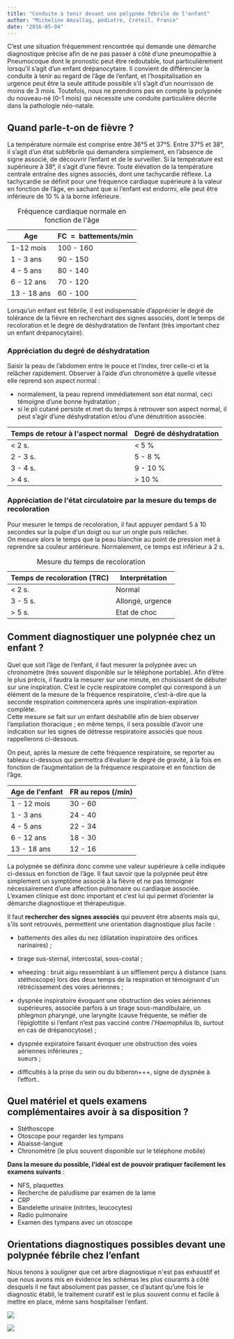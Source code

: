 ```yaml
---
title: "Conduite à tenir devant une polypnée fébrile de l'enfant"
author: "Micheline Amzallag, pédiatre, Créteil, France"
date: "2016-05-04"
---
```


<div class="teaser"><p>C’est une situation fréquemment rencontrée qui demande une démarche diagnostique précise afin de ne pas passer à côté d’une pneumopathie à Pneumocoque dont le pronostic peut être redoutable, tout particulièrement lorsqu’il s’agit d’un enfant drépanocytaire. Il convient de différencier la conduite à tenir au regard de l’âge de l’enfant, et l’hospitalisation en urgence peut être la seule attitude possible s’il s’agit d’un nourrisson de moins de 3 mois. Toutefois, nous ne prendrons pas en compte la polypnée du nouveau-né (0-1 mois) qui nécessite une conduite particulière décrite dans la pathologie néo-natale.</p></div>

## Quand parle-t-on de fièvre ?

La température normale est comprise entre 36°5 et 37°5. Entre 37°5 et 38°, il s’agit d’un état subfébrile qui demandera simplement, en l’absence de signe associé, de découvrir l’enfant et de le surveiller. Si la température est supérieure à 38°, il s’agit d’une fièvre. Toute élévation de la température centrale entraîne des signes associés, dont une tachycardie réflexe. La tachycardie se définit pour une fréquence cardiaque supérieure à la valeur en fonction de l’âge, en sachant que si l’enfant est endormi, elle peut être inférieure de 10 % à la borne inférieure.

<table>
<caption>Fréquence cardiaque normale en fonction de l'âge</caption>

<thead>

<tr>

<th scope="col">Age</th>

<th scope="col">FC  =  battements/min</th>

</tr>

</thead>

<tbody>

<tr>

<td>1-12 mois</td>

<td>100 - 160</td>

</tr>

<tr>

<td>1 - 3 ans</td>

<td>90 - 150</td>

</tr>

<tr>

<td>4 - 5 ans</td>

<td>80 - 140</td>

</tr>

<tr>

<td>6 - 12 ans</td>

<td>70 - 120</td>

</tr>

<tr>

<td>13 - 18 ans</td>

<td>60 - 100</td>

</tr>

</tbody>

</table>

Lorsqu’un enfant est fébrile, il est indispensable d’apprécier le degré de tolérance de la fièvre en recherchant des signes associés, dont le temps de recoloration et le degré de déshydratation de l’enfant (très important chez un enfant drépanocytaire).

### Appréciation du degré de déshydratation

Saisir la peau de l’abdomen entre le pouce et l’index, tirer celle-ci et la relâcher rapidement. Observer à l’aide d’un chronomètre à quelle vitesse elle reprend son aspect normal :

- normalement, la peau reprend immédiatement son état normal, ceci témoigne d’une bonne hydratation ;
- si le pli cutané persiste et met du temps à retrouver son aspect normal, il peut s’agir d’une déshydratation et/ou d’une dénutrition associée.

<table>

<thead>

<tr>

<th scope="col">Temps de retour  
à l'aspect normal</th>

<th scope="col">Degré de  
déshydratation</th>

</tr>

</thead>

<tbody>

<tr>

<td>< 2 s.</td>

<td>< 5 %</td>

</tr>

<tr>

<td>2 - 3 s.</td>

<td>5 - 8 %</td>

</tr>

<tr>

<td>3 - 4 s.</td>

<td>9 - 10 %</td>

</tr>

<tr>

<td>> 4 s.</td>

<td>> 10 %</td>

</tr>

</tbody>

</table>

### Appréciation de l'état circulatoire par la mesure du temps de recoloration 

Pour mesurer le temps de recoloration, il faut appuyer pendant 5 à 10 secondes sur la pulpe d'un doigt ou sur un ongle puis relâcher.  
On mesure alors le temps que la peau blanchie au point de pression met à reprendre sa couleur antérieure. Normalement, ce temps est inférieur à 2 s.

<table>
<caption>Mesure du temps de recoloration</caption>

<thead>

<tr>

<th scope="col">Temps de  
recoloration (TRC)</th>

<th scope="col">Interprétation</th>

</tr>

</thead>

<tbody>

<tr>

<td>< 2 s.</td>

<td>Normal</td>

</tr>

<tr>

<td>3 - 5 s.</td>

<td>Allongé, urgence</td>

</tr>

<tr>

<td>> 5 s.</td>

<td>Etat de choc</td>

</tr>

</tbody>

</table>

## Comment diagnostiquer une polypnée chez un enfant ?

Quel que soit l’âge de l’enfant, il faut mesurer la polypnée avec un chronomètre (très souvent disponible sur le téléphone portable). Afin d’être le plus précis, il faudra la mesurer sur une minute, en choisissant de débuter sur une inspiration. C’est le cycle respiratoire complet qui correspond à un élément de la mesure de la fréquence respiratoire, c’est-à-dire que la seconde respiration commencera après une inspiration-expiration complète.  
Cette mesure se fait sur un enfant déshabillé afin de bien observer l’ampliation thoracique ; en même temps, il sera possible d’avoir une indication sur les signes de détresse respiratoire associés que nous rappellerons ci-dessous.

On peut, après la mesure de cette fréquence respiratoire, se reporter au tableau ci-dessous qui permettra d’évaluer le degré de gravité, à la fois en fonction de l’augmentation de la fréquence respiratoire et en fonction de l’âge.

<table>

<thead>

<tr>

<th scope="col">Age de l'enfant</th>

<th scope="col">FR au repos (/min)</th>

</tr>

</thead>

<tbody>

<tr>

<td>1 - 12 mois</td>

<td>30 - 60</td>

</tr>

<tr>

<td>1 - 3 ans</td>

<td>24 - 40</td>

</tr>

<tr>

<td>4 - 5 ans</td>

<td>22 - 34</td>

</tr>

<tr>

<td>6 - 12 ans</td>

<td>18 - 30</td>

</tr>

<tr>

<td>13 - 18 ans</td>

<td>12 - 16</td>

</tr>

</tbody>

</table>

La polypnée se définira donc comme une valeur supérieure à celle indiquée ci-dessus en fonction de l’âge. Il faut savoir que la polypnée peut être simplement un symptôme associé à la fièvre et ne pas témoigner nécessairement d’une affection pulmonaire ou cardiaque associée. L‘examen clinique est donc important et c’est lui qui permet d’orienter la démarche diagnostique et thérapeutique.

Il faut **rechercher des signes associés** qui peuvent être absents mais qui, s’ils sont retrouvés, permettent une orientation diagnostique plus facile :

- battements des ailes du nez (dilatation inspiratoire des orifices narinaires) ;

- tirage sus-sternal, intercostal, sous-costal ;

- wheezing : bruit aigu ressemblant à un sifflement perçu à distance (sans stéthoscope) lors des deux temps de la respiration et témoignant d'un rétrécissement des voies aériennes ;

- dyspnée inspiratoire évoquant une obstruction des voies aériennes supérieures, associée parfois à un tirage sous-mandibulaire, un phlegmon pharyngé, une laryngite (cause fréquente, se méfier de l’épiglottite si l’enfant n’est pas vacciné contre *l’Haemophilus* Ib, surtout en cas de drépanocytose) ;

- dyspnée expiratoire faisant évoquer une obstruction des voies aériennes inférieures ;  
  sueurs ;

- difficultés à la prise du sein ou du biberon+++, signe de dyspnée à l’effort..

## Quel matériel et quels examens complémentaires avoir à sa disposition ?

- Stéthoscope
- Otoscope pour regarder les tympans
- Abaisse-langue
- Chronomètre (le plus souvent disponible sur le téléphone mobile)

**Dans la mesure du possible, l’idéal est de pouvoir pratiquer facilement les examens suivants** :

- NFS, plaquettes 
- Recherche de paludisme par examen de la lame 
- CRP
- Bandelette urinaire (nitrites, leucocytes)
- Radio pulmonaire
- Examen des tympans avec un otoscope

## Orientations diagnostiques possibles devant une polypnée fébrile chez l’enfant

Nous tenons à souligner que cet arbre diagnostique n'est pas exhaustif et que nous avons mis en évidence les schémas les plus courants à côté desquels il ne faut absolument pas passer, ce d’autant qu’une fois le diagnostic établi, le traitement curatif est le plus souvent connu et facile à mettre en place, même sans hospitaliser l’enfant.

![](polypnee-febrile-nourrisson.jpg)

![](polypnee-febrile-enfant-apres-1-an.jpg)
